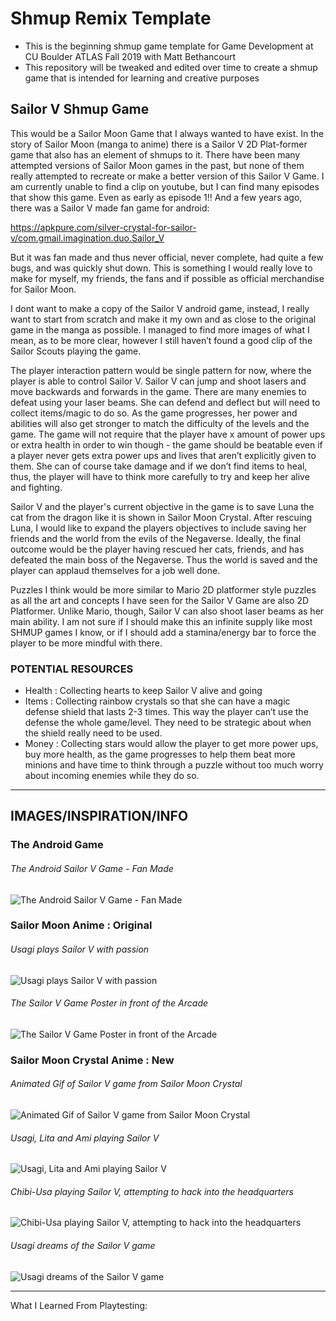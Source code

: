 # Shmup Remix Template

- This is the beginning shmup game template for Game Development at CU Boulder ATLAS Fall 2019 with Matt Bethancourt
- This repository will be tweaked and edited over time to create a shmup game that is intended for learning and creative purposes

## Sailor V Shmup Game
This would be a Sailor Moon Game that I always wanted to have exist. In the story of Sailor Moon (manga to anime) there is a Sailor V 2D Plat-former game that also has an element of shmups to it. There have been many attempted versions of Sailor Moon games in the past, but none of them really attempted to recreate or make a better version of this Sailor V Game. I am currently unable to find a clip on youtube, but I can find many episodes that show this game. Even as early as episode 1!! And a few years ago, there was a Sailor V made fan game for android:

https://apkpure.com/silver-crystal-for-sailor-v/com.gmail.imagination.duo.Sailor_V

But it was fan made and thus never official, never complete, had quite a few bugs, and was quickly shut down. This is something I would really love to make for myself, my friends, the fans and if possible as official merchandise for Sailor Moon.

I dont want to make a copy of the Sailor V android game, instead, I really want to start from scratch and make it my own and as close to the original game in the manga as possible. I managed to find more images of what I mean, as to be more clear, however I still haven’t found a good clip of the Sailor Scouts playing the game.

The player interaction pattern would be single pattern for now, where the player is able to control Sailor V. Sailor V can jump and shoot lasers and move backwards and forwards in the game. There are many enemies to defeat using your laser beams. She can defend and deflect but will need to collect items/magic to do so. As the game progresses, her power and abilities will also get stronger to match the difficulty of the levels and the game. The game will not require that the player have x amount of power ups or extra health in order to win though - the game should be beatable even if a player never gets extra power ups and lives that aren’t explicitly given to them. She can of course take damage and if we don’t find items to heal, thus, the player will have to think more carefully to try and keep her alive and fighting. 

Sailor V and the player's current objective in the game is to save Luna the cat from the dragon like it is shown in Sailor Moon Crystal. After rescuing Luna, I would like to expand the players objectives to include saving her friends and the world from the evils of the Negaverse.  Ideally, the final outcome would be the player having rescued her cats, friends, and has defeated the main boss of the Negaverse. Thus the world is saved and the player can applaud themselves for a job well done. 

Puzzles I think would be more similar to Mario 2D platformer style puzzles as all the art and concepts I have seen for the Sailor V Game are also 2D Platformer. Unlike Mario, though, Sailor V can also shoot laser beams as her main ability. I am not sure if I should make this an infinite supply like most SHMUP games I know, or if I should add a stamina/energy bar to force the player to be more mindful with there.

### POTENTIAL RESOURCES
- Health : Collecting hearts to keep Sailor V alive and going
- Items  :  Collecting rainbow crystals so that she can have a magic defense shield that lasts 2-3 times. This way the player can’t use the defense the whole game/level. They need to be strategic about when the shield really need to be used.
- Money : Collecting stars would allow the player to get more power ups, buy more health, as the game progresses to help them beat more minions and have time to think through a puzzle without too much worry about incoming enemies while they do so. 

------- 

## IMAGES/INSPIRATION/INFO
### The Android Game

###### The Android Sailor V Game - Fan Made
![The Android Sailor V Game - Fan Made](README_IMAGES/sailorv_android_game.jpg)

### Sailor Moon Anime : Original
###### Usagi plays Sailor V with passion
![Usagi plays Sailor V with passion](README_IMAGES/usagi_playing_sailorv.jpg)

###### The Sailor V Game Poster in front of the Arcade
![The Sailor V Game Poster in front of the Arcade](README_IMAGES/sailorv_poster.jpg)

### Sailor Moon Crystal Anime : New
###### Animated Gif of Sailor V game from Sailor Moon Crystal
![Animated Gif of Sailor V game from Sailor Moon Crystal](README_IMAGES/sailorv_sailormooncrystal_animated.gif)

###### Usagi, Lita and Ami playing Sailor V
![Usagi, Lita and Ami playing Sailor V](README_IMAGES/girls_play_sailorv.jpg)

###### Chibi-Usa playing Sailor V, attempting to hack into the headquarters
![Chibi-Usa playing Sailor V, attempting to hack into the headquarters](README_IMAGES/chibiusa_sailorv_game.png)

###### Usagi dreams of the Sailor V game
![Usagi dreams of the Sailor V game](README_IMAGES/sailorv_sailormooncrystal_dream.jpg)

---------------------------------

What I Learned From Playtesting:
